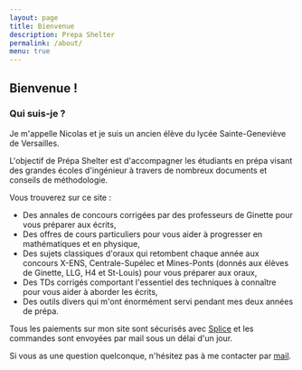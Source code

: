 ```yaml
---
layout: page
title: Bienvenue
description: Prepa Shelter
permalink: /about/
menu: true
---
```


## Bienvenue !

### Qui suis-je ?

Je m'appelle Nicolas et je suis un ancien élève du lycée Sainte-Geneviève de Versailles. 

L'objectif de Prépa Shelter est d'accompagner les étudiants en prépa visant des grandes écoles d'ingénieur à travers de nombreux documents et conseils de méthodologie. 

Vous trouverez sur ce site :

- Des annales de concours corrigées par des professeurs de Ginette pour vous préparer aux écrits, 
- Des offres de cours particuliers pour vous aider à progresser en mathématiques et en physique,
- Des sujets classiques d'oraux qui retombent chaque année aux concours X-ENS, Centrale-Supélec et Mines-Ponts (donnés aux élèves de Ginette, LLG, H4 et St-Louis) pour vous préparer aux oraux,
- Des TDs corrigés comportant l'essentiel des techniques à connaître pour vous aider à aborder les écrits,
- Des outils divers qui m'ont énormément servi pendant mes deux années de prépa.

Tous les paiements sur mon site sont sécurisés avec [Splice](https://www.stripe.com) et les commandes sont envoyées par mail sous un délai d'un jour.

Si vous as une question quelconque, n'hésitez pas à me contacter par [mail](https://www.prepashelter.com/contact/).
